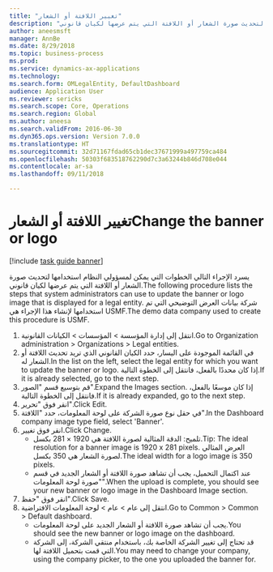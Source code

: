 ```yaml
--- 
title: "تغيير اللافتة أو الشعار"
description: "يسرد الإجراء التالي الخطوات التي يمكن لمسؤولي النظام استخدامها لتحديث صورة الشعار أو اللافتة التي يتم عرضها لكيان قانوني."
author: aneesmsft
manager: AnnBe
ms.date: 8/29/2018
ms.topic: business-process
ms.prod: 
ms.service: dynamics-ax-applications
ms.technology: 
ms.search.form: OMLegalEntity, DefaultDashboard
audience: Application User
ms.reviewer: sericks
ms.search.scope: Core, Operations
ms.search.region: Global
ms.author: aneesa
ms.search.validFrom: 2016-06-30
ms.dyn365.ops.version: Version 7.0.0
ms.translationtype: HT
ms.sourcegitcommit: 32d71167fdad65cb1dec37671999a497759ca484
ms.openlocfilehash: 50303f683518762290d7c3a63244b846d708e044
ms.contentlocale: ar-sa
ms.lasthandoff: 09/11/2018

---
```

# <a name="change-the-banner-or-logo"></a><span data-ttu-id="34522-103">تغيير اللافتة أو الشعار</span><span class="sxs-lookup"><span data-stu-id="34522-103">Change the banner or logo</span></span>

[!include [task guide banner](../../includes/task-guide-banner.md)]

<span data-ttu-id="34522-104">يسرد الإجراء التالي الخطوات التي يمكن لمسؤولي النظام استخدامها لتحديث صورة الشعار أو اللافتة التي يتم عرضها لكيان قانوني.</span><span class="sxs-lookup"><span data-stu-id="34522-104">The following procedure lists the steps that system administrators can use to update the banner or logo image that is displayed for a legal entity.</span></span> <span data-ttu-id="34522-105">شركة بيانات العرض التوضيحي التي تم استخدامها لإنشاء هذا الإجراء هي USMF.</span><span class="sxs-lookup"><span data-stu-id="34522-105">The demo data company used to create this procedure is USMF.</span></span>

1. <span data-ttu-id="34522-106">انتقل إلى إدارة المؤسسة > المؤسسات > الكيانات القانونية.</span><span class="sxs-lookup"><span data-stu-id="34522-106">Go to Organization administration > Organizations > Legal entities.</span></span>
2. <span data-ttu-id="34522-107">في القائمة الموجودة على اليسار، حدد الكيان القانوني الذي تريد تحديث اللافتة أو الشعار له.</span><span class="sxs-lookup"><span data-stu-id="34522-107">In the list on the left, select the legal entity for which you want to update the banner or logo.</span></span> <span data-ttu-id="34522-108">إذا كان محددًا بالفعل، فانتقل إلى الخطوة التالية.</span><span class="sxs-lookup"><span data-stu-id="34522-108">If it is already selected, go to the next step.</span></span>
3. <span data-ttu-id="34522-109">قم بتوسيع قسم "الصور‬".</span><span class="sxs-lookup"><span data-stu-id="34522-109">Expand the Images section.</span></span> <span data-ttu-id="34522-110">إذا كان موسعًا بالفعل، فانتقل إلى الخطوة التالية.</span><span class="sxs-lookup"><span data-stu-id="34522-110">If it is already expanded, go to the next step.</span></span>
4. <span data-ttu-id="34522-111">انقر فوق "تحرير".</span><span class="sxs-lookup"><span data-stu-id="34522-111">Click Edit.</span></span>
5. <span data-ttu-id="34522-112">في حقل نوع صورة الشركة على لوحة المعلومات، حدد "اللافتة".</span><span class="sxs-lookup"><span data-stu-id="34522-112">In the Dashboard company image type field, select 'Banner'.</span></span>
6. <span data-ttu-id="34522-113">انقر فوق تغيير.</span><span class="sxs-lookup"><span data-stu-id="34522-113">Click Change.</span></span>
    * <span data-ttu-id="34522-114">تلميح: الدقة المثالية لصورة اللافتة هي 1920 × 281 بكسل.</span><span class="sxs-lookup"><span data-stu-id="34522-114">Tip: The ideal resolution for a banner image is 1920 x 281 pixels.</span></span> <span data-ttu-id="34522-115">العرض المثالي لصورة الشعار هي 350 بكسل.</span><span class="sxs-lookup"><span data-stu-id="34522-115">The ideal width for a logo image is 350 pixels.</span></span>  
    * <span data-ttu-id="34522-116">عند اكتمال التحميل، يجب أن تشاهد صورة اللافتة أو الشعار الجديد في قسم "‏‫صورة لوحة المعلومات‬".</span><span class="sxs-lookup"><span data-stu-id="34522-116">When the upload is complete, you should see your new banner or logo image in the Dashboard Image section.</span></span>  
7. <span data-ttu-id="34522-117">انقر فوق "حفظ".</span><span class="sxs-lookup"><span data-stu-id="34522-117">Click Save.</span></span>
8. <span data-ttu-id="34522-118">انتقل إلى عام > عام > لوحة المعلومات الافتراضية.</span><span class="sxs-lookup"><span data-stu-id="34522-118">Go to Common > Common > Default dashboard.</span></span>
    * <span data-ttu-id="34522-119">يجب أن تشاهد صورة اللافتة أو الشعار الجديد على لوحة المعلومات.</span><span class="sxs-lookup"><span data-stu-id="34522-119">You should see the new banner or logo image on the dashboard.</span></span>  
    * <span data-ttu-id="34522-120">قد تحتاج إلى تغيير الشركة الخاصة بك، باستخدام منتقي الشركة، إلى الشركة التي قمت بتحميل اللافتة لها.</span><span class="sxs-lookup"><span data-stu-id="34522-120">You may need to change your company, using the company picker, to the one you uploaded the banner for.</span></span>  


